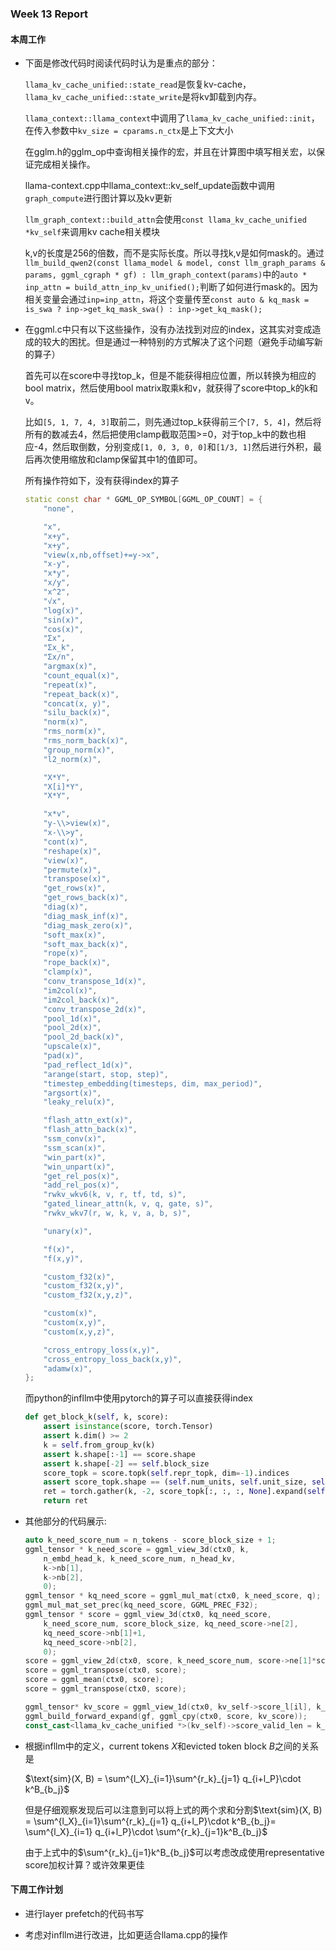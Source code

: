 ### Week 13 Report

#### 本周工作

- 下面是修改代码时阅读代码时认为是重点的部分：

    `llama_kv_cache_unified::state_read`是恢复kv-cache，`llama_kv_cache_unified::state_write`是将kv卸载到内存。

    `llama_context::llama_context`中调用了`llama_kv_cache_unified::init`，在传入参数中`kv_size = cparams.n_ctx`是上下文大小

    在gglm.h的gglm_op中查询相关操作的宏，并且在计算图中填写相关宏，以保证完成相关操作。

    llama-context.cpp中llama_context::kv_self_update函数中调用`graph_compute`进行图计算以及kv更新

    `llm_graph_context::build_attn`会使用`const llama_kv_cache_unified *kv_self`来调用kv cache相关模块

    k,v的长度是256的倍数，而不是实际长度。所以寻找k,v是如何mask的。通过`llm_build_qwen2(const llama_model & model, const llm_graph_params & params, ggml_cgraph * gf) : llm_graph_context(params)`中的`auto * inp_attn = build_attn_inp_kv_unified();`判断了如何进行mask的。因为相关变量会通过`inp=inp_attn`，将这个变量传至`const auto & kq_mask = is_swa ? inp->get_kq_mask_swa() : inp->get_kq_mask();`


- 在ggml.c中只有以下这些操作，没有办法找到对应的index，这其实对变成造成的较大的困扰。但是通过一种特别的方式解决了这个问题（避免手动编写新的算子）

    首先可以在score中寻找top_k，但是不能获得相应位置，所以转换为相应的bool matrix，然后使用bool matrix取乘k和v，就获得了score中top_k的k和v。

    比如`[5, 1, 7, 4, 3]`取前二，则先通过top_k获得前三个`[7, 5, 4]`，然后将所有的数减去4，然后把使用clamp截取范围>=0，对于top_k中的数也相应-4，然后取倒数，分别变成`[1, 0, 3, 0, 0]`和`[1/3, 1]`然后进行外积，最后再次使用缩放和clamp保留其中1的值即可。

    所有操作符如下，没有获得index的算子
    ```C++
    static const char * GGML_OP_SYMBOL[GGML_OP_COUNT] = {
        "none",

        "x",
        "x+y",
        "x+y",
        "view(x,nb,offset)+=y->x",
        "x-y",
        "x*y",
        "x/y",
        "x^2",
        "√x",
        "log(x)",
        "sin(x)",
        "cos(x)",
        "Σx",
        "Σx_k",
        "Σx/n",
        "argmax(x)",
        "count_equal(x)",
        "repeat(x)",
        "repeat_back(x)",
        "concat(x, y)",
        "silu_back(x)",
        "norm(x)",
        "rms_norm(x)",
        "rms_norm_back(x)",
        "group_norm(x)",
        "l2_norm(x)",

        "X*Y",
        "X[i]*Y",
        "X*Y",

        "x*v",
        "y-\\>view(x)",
        "x-\\>y",
        "cont(x)",
        "reshape(x)",
        "view(x)",
        "permute(x)",
        "transpose(x)",
        "get_rows(x)",
        "get_rows_back(x)",
        "diag(x)",
        "diag_mask_inf(x)",
        "diag_mask_zero(x)",
        "soft_max(x)",
        "soft_max_back(x)",
        "rope(x)",
        "rope_back(x)",
        "clamp(x)",
        "conv_transpose_1d(x)",
        "im2col(x)",
        "im2col_back(x)",
        "conv_transpose_2d(x)",
        "pool_1d(x)",
        "pool_2d(x)",
        "pool_2d_back(x)",
        "upscale(x)",
        "pad(x)",
        "pad_reflect_1d(x)",
        "arange(start, stop, step)",
        "timestep_embedding(timesteps, dim, max_period)",
        "argsort(x)",
        "leaky_relu(x)",

        "flash_attn_ext(x)",
        "flash_attn_back(x)",
        "ssm_conv(x)",
        "ssm_scan(x)",
        "win_part(x)",
        "win_unpart(x)",
        "get_rel_pos(x)",
        "add_rel_pos(x)",
        "rwkv_wkv6(k, v, r, tf, td, s)",
        "gated_linear_attn(k, v, q, gate, s)",
        "rwkv_wkv7(r, w, k, v, a, b, s)",

        "unary(x)",

        "f(x)",
        "f(x,y)",

        "custom_f32(x)",
        "custom_f32(x,y)",
        "custom_f32(x,y,z)",

        "custom(x)",
        "custom(x,y)",
        "custom(x,y,z)",

        "cross_entropy_loss(x,y)",
        "cross_entropy_loss_back(x,y)",
        "adamw(x)",
    };
    ```

    而python的infllm中使用pytorch的算子可以直接获得index
    ```python
    def get_block_k(self, k, score):
        assert isinstance(score, torch.Tensor)
        assert k.dim() >= 2
        k = self.from_group_kv(k)
        assert k.shape[:-1] == score.shape
        assert k.shape[-2] == self.block_size
        score_topk = score.topk(self.repr_topk, dim=-1).indices
        assert score_topk.shape == (self.num_units, self.unit_size, self.repr_topk)
        ret = torch.gather(k, -2, score_topk[:, :, :, None].expand(self.num_units, self.unit_size, self.repr_topk, self.dim_head))
        return ret
    ```

- 其他部分的代码展示:

    ```C++
    auto k_need_score_num = n_tokens - score_block_size + 1;
    ggml_tensor * k_need_score = ggml_view_3d(ctx0, k,
        n_embd_head_k, k_need_score_num, n_head_kv,
        k->nb[1],
        k->nb[2],
        0);
    ggml_tensor * kq_need_score = ggml_mul_mat(ctx0, k_need_score, q);
    ggml_mul_mat_set_prec(kq_need_score, GGML_PREC_F32);
    ggml_tensor * score = ggml_view_3d(ctx0, kq_need_score,
        k_need_score_num, score_block_size, kq_need_score->ne[2],
        kq_need_score->nb[1]+1,
        kq_need_score->nb[2],
        0);
    score = ggml_view_2d(ctx0, score, k_need_score_num, score->ne[1]*score->ne[2], score->nb[1], 0);
    score = ggml_transpose(ctx0, score);
    score = ggml_mean(ctx0, score);
    score = ggml_transpose(ctx0, score);
    
    ggml_tensor* kv_score = ggml_view_1d(ctx0, kv_self->score_l[il], k_need_score_num, 0);
    ggml_build_forward_expand(gf, ggml_cpy(ctx0, score, kv_score));
    const_cast<llama_kv_cache_unified *>(kv_self)->score_valid_len = k_need_score_num;
    ```


- 根据infllm中的定义，current tokens $X$和evicted token block $B$之间的关系是

    $\text{sim}(X, B) = \sum^{l_X}_{i=1}\sum^{r_k}_{j=1} q_{i+l_P}\cdot k^B_{b_j}$

    但是仔细观察发现后可以注意到可以将上式的两个求和分割$\text{sim}(X, B) = \sum^{l_X}_{i=1}\sum^{r_k}_{j=1} q_{i+l_P}\cdot k^B_{b_j}= \sum^{l_X}_{i=1} q_{i+l_P}\cdot \sum^{r_k}_{j=1}k^B_{b_j}$

    由于上式中的$\sum^{r_k}_{j=1}k^B_{b_j}$可以考虑改成使用representative score加权计算？或许效果更佳


#### 下周工作计划

- 进行layer prefetch的代码书写

- 考虑对infllm进行改进，比如更适合llama.cpp的操作
